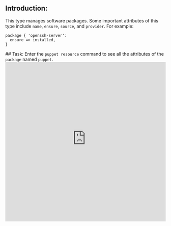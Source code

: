 ## Introduction:
This type manages software packages. Some important attributes of this type include <code>name</code>, <code>ensure</code>, <code>source</code>, and <code>provider</code>. For example:

<div>
<pre><code class="language-none">package { 'openssh-server':
  ensure =&gt; installed,
}</code></pre>
</div>
## Task:
Enter the <code>puppet resource</code> command to see all the attributes of the <code>package</code> named <code>puppet</code>.

<iframe src="https://magicbox.classroom.puppet.com/resources/exploring_package" width="100%" height="500px" frameborder="0" />
